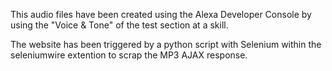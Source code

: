 This audio files have been created using the Alexa Developer Console by using the "Voice & Tone" of the test section at a skill.

The website has been triggered by a python script with Selenium within the seleniumwire extention to scrap the MP3 AJAX response.
